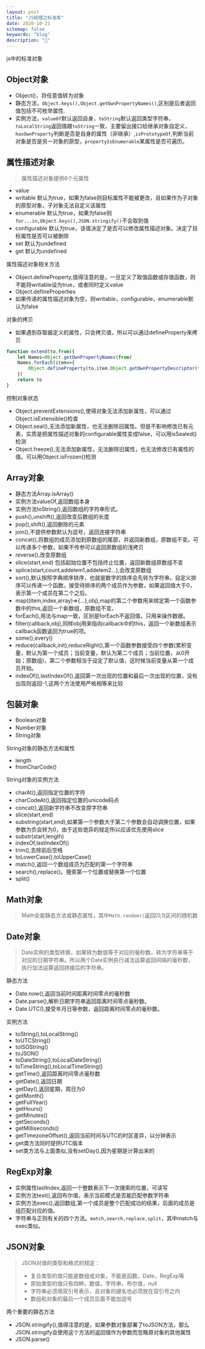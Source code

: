 ```yaml
---
layout: post
title: "JS梳理之标准库"
date: 2020-10-21
sitemap: false
keywords: "blog"
description: "🚀"
---
```


js中的标准对象   

## Object对象
* Object()，将任意值转为对象 
* 静态方法，`Object.keys(),Object.getOwnPropertyNames()`,区别是后者返回值包括不可枚举属性. 
* 实例方法，`valueOf`默认返回自身，`toString`默认返回类型字符串，`toLocalString`返回值跟`toString`一致，主要留出接口给继承对象自定义，`hasOwnProperty`判断是否是自身的属性（非继承）,`isPrototypeOf`,判断当前对象是否是另一对象的原型，`propertyIsEnumerable`某属性是否可遍历。

## 属性描述对象
> 属性描述对象提供6个元属性
* value
* writable 默认为true，如果为false则目标属性不能被更改，且如果作为子对象的原型对象，子对象无法自定义该属性  
* enumerable 默认为true，如果为false则 `for...in,Object.keys(),JSON.stringify()`不会取到值
* configurable 默认为true，该值决定了是否可以修改属性描述对象。决定了目标属性是否可以被删除  
* set 默认为undefined
* get 默认为undefined  


属性描述对象相关方法 
* Object.defineProperty,值得注意的是，一旦定义了取值函数或存值函数，则不能将writable设为true，或者同时定义value
* Object.defineProperties 
* 如果传递的属性描述对象为空，则writable，configurable，enumerable默认为false 

对象的拷贝
* 如果遇到存取器定义的属性，只会拷贝值，所以可以通过defineProperty来拷贝  
```javascript
function extend(to,from){
    let Names=Object.getOwnPropertyNames(from)
    Names.forEach(item=>{
        Object.defineProperty(to,item,Object.getOwnPropertyDescriptor(from,item))
    })
    return to
}
```

控制对象状态
* Object.preventExtensions(),使得对象无法添加新属性，可以通过Object.isExtensible()检查  
* Object.seal(),无法添加新属性，也无法删除旧属性。但是不影响修改已有元素，实质是把属性描述对象的configurable属性变成false，可以用isSealed()检测
* Object.freeze(),无法添加新属性，无法删除旧属性，也无法修改已有属性的值。可以用Object.isFrozen()检测

## Array对象
* 静态方法Array.isArray() 
* 实例方法valueOf,返回数组本身  
* 实例方法toString(),返回数组的字符串形式。  
* push(),unshift(),返回改变后数组的长度  
* pop(),shift(),返回删除的元素  
* join(),不提供参数默认为逗号，返回连接字符串  
* concat(),将数组的成员添加到原数组的尾部，并返回新数组，原数组不变。可以传递多个参数，如果不传参可以返回原数组的浅拷贝  
* reverse(),改变原数组  
* slice(start,end) 包括起始位置不包括终止位置，返回新数组原数组不变
* splice(start,count,addelem1,addelem2...),会改变原数组  
* sort(),默认按照字典顺序排序，也就是数字的排序会先转为字符串。自定义排序可以传递一个函数，接受待排序的两个成员作为参数，如果返回值大于0，表示第一个成员在第二个之后。 
* map((item,index,array)=>{...},obj),map的第二个参数用来绑定第一个函数参数中的this,返回一个新数组，原数组不变。
* forEach(),用法与map一致，区别是forEach不返回值，只用来操作数据。
* filter(callback,obj),同样obj用来指向callback中的this，返回一个新数组表示callback函数返回为true的项。  
* some(),every() 
* reduce(callback,init),reduceRight(),第一个函数参数接受四个参数(累积变量，默认为第一个成员；当前变量，默认为第二个成员；当前位置，从0开始；原数组)，第二个参数相当于设定了默认值，这时候当前变量从第一个成员开始。
* indexOf(),lastIndexOf(),返回第一次出现的位置和最后一次出现的位置，没有出现则返回-1,这两个方法使用严格相等来比较

## 包装对象
* Boolean对象
* Number对象
* String对象

String对象的静态方法和属性
* length
* fromCharCode()

String对象的实例方法  
* charAt(),返回指定位置的字符 
* charCodeAt(),返回指定位置的unicode码点
* concat(),返回新字符串不改变原字符串 
* slice(start,end)
* substring(start,end),如果第一个参数大于第二个参数会自动调换位置，如果参数为负会转为0，由于这些诡异的规定所以应该优先使用slice  
* substr(start,length)  
* indexOf,lastIndexOf()
* trim(),去除前后空格 
* toLowerCase(),toUpperCase()
* match(),返回一个数组成员为匹配的第一个字符串  
* search(),replace()。搜索第一个位置或替换第一个位置 
* split()

## Math对象  
> Math全是静态方法或静态属性，其中`Math.random()`返回[0,1)区间的随机数  

## Date对象
> Date实例的类型转换，如果转为数值等于对应的毫秒数，转为字符串等于对应的日期字符串。所以两个Date实例执行减法运算返回间隔的毫秒数，执行加法运算返回拼接后的字符串。

静态方法
* Date.now(),返回当前时间距离时间零点的毫秒数  
* Date.parse(),解析日期字符串返回距离时间零点毫秒数。
* Date.UTC(),接受年月日等参数，返回距离时间零点的毫秒数。

实例方法
* toString(),toLocalString()
* toUTCString()
* toISOString()
* toJSON()
* toDateString(),toLocalDateString()
* toTimeString(),toLocalTimeString()
* getTime(),返回距离时间零点毫秒数
* getDate(),返回日期
* getDay(),返回星期，周日为0
* getMonth()
* getFullYear()
* getHours()
* getMinutes()
* getSeconds()
* getMilliseconds()
* getTimezoneOffset(),返回当前时间与UTC的时区差异，以分钟表示
* get类方法同时提供UTC版本  
* set类方法与上面类似,没有setDay(),因为星期是计算出来的

## RegExp对象
* 实例属性lastIndex,返回一个整数表示下一次搜索的位置，可读写  
* 实例方法test(),返回布尔值，表示当前模式是否能匹配参数字符串  
* 实例方法exec(),返回数组,第一个成员是整个匹配成功的结果，后面的成员是组匹配对应的值。
* 字符串与正则有关的四个方法。`match,search,replace,split`，其中match与exec类似。

## JSON对象
> JSON对值的类型和格式的规定：
> * 复合类型的值只能是数组或对象，不能是函数，Date，RegExp等
> * 原始类型的值只有四种，数值，字符串，布尔值，null 
> * 字符串必须用双引号表示，且对象的键名也必须放在双引号之内  
> * 数组和对象的最后一个成员后面不能加逗号  

两个重要的静态方法
* JSON.stringify(),值得注意的是，如果参数对象部署了toJSON方法，那么JSON.stringify会使用这个方法的返回值作为参数而忽略原对象的其他属性
* JSON.parse()
